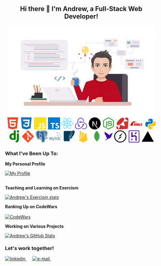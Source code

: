 <h2 align="center">Hi there 👋 I'm Andrew, a Full-Stack Web Developer!</h2>

<div align="center">
  <img src="./images/avatar-working.png" alt="avatar" height="300px" />
</div>

<div align="center">
    <img src="https://raw.githubusercontent.com/andrewbaldwin44/andrewbaldwin44/master/images/html5.svg" alt="HTML5" height="40px">
    <img src="https://raw.githubusercontent.com/andrewbaldwin44/andrewbaldwin44/master/images/css3.svg" alt="CSS3" height="40px">
    <img src="https://raw.githubusercontent.com/andrewbaldwin44/andrewbaldwin44/master/images/javascript.svg" alt="JavaScript" height="40px">
    <img src="https://raw.githubusercontent.com/andrewbaldwin44/andrewbaldwin44/master/images/typescript.svg" alt="TypeScript" height="40px">
    <img src="https://raw.githubusercontent.com/andrewbaldwin44/andrewbaldwin44/master/images/react.svg" alt="React.js" height="40px">
    <img src="https://raw.githubusercontent.com/andrewbaldwin44/andrewbaldwin44/master/images/redux.svg" alt="Redux.js" height="40px">
    <img src="https://raw.githubusercontent.com/andrewbaldwin44/andrewbaldwin44/master/images/next-dot-js.svg" alt="Next.js" height="40px">
    <img src="https://raw.githubusercontent.com/andrewbaldwin44/andrewbaldwin44/master/images/node-dot-js.svg" alt="Node.js" height="40px">
    <img src="https://raw.githubusercontent.com/andrewbaldwin44/andrewbaldwin44/master/images/ruby.svg" alt="Ruby" height="40px">
    <img src="https://raw.githubusercontent.com/andrewbaldwin44/andrewbaldwin44/master/images/rubyonrails.svg" alt="Ruby on Rails" height="40px">
    <img src="https://raw.githubusercontent.com/andrewbaldwin44/andrewbaldwin44/master/images/python.svg" alt="Python" height="40px">
    <img src="https://raw.githubusercontent.com/andrewbaldwin44/andrewbaldwin44/master/images/django.svg" alt="Django" height="40px">
    <img src="https://raw.githubusercontent.com/andrewbaldwin44/andrewbaldwin44/master/images/git.svg" alt="Git" height="40px">
    <img src="https://raw.githubusercontent.com/andrewbaldwin44/andrewbaldwin44/master/images/postgresql.svg" alt="PostgreSQL" height="40px">
    <img src="https://raw.githubusercontent.com/andrewbaldwin44/andrewbaldwin44/master/images/mysql.svg" alt="MySQL" height="40px">
    <img src="https://raw.githubusercontent.com/andrewbaldwin44/andrewbaldwin44/master/images/sqlite.svg" alt="SQLite" height="40px">
    <img src="https://raw.githubusercontent.com/andrewbaldwin44/andrewbaldwin44/master/images/firebase.svg" alt="Firebase" height="40px">
    <img src="https://raw.githubusercontent.com/andrewbaldwin44/andrewbaldwin44/master/images/mongodb.svg" alt="MongoDB" height="40px">
    <img src="https://raw.githubusercontent.com/andrewbaldwin44/andrewbaldwin44/master/images/faunadb.svg" alt="FaunaDB" height="40px">
    <img src="https://raw.githubusercontent.com/andrewbaldwin44/andrewbaldwin44/master/images/socket-dot-io.svg" alt="Socket.io" height="40px">
    <img src="https://raw.githubusercontent.com/andrewbaldwin44/andrewbaldwin44/master/images/heroku.svg" alt="Heroku" height="40px">
    <img src="https://raw.githubusercontent.com/andrewbaldwin44/andrewbaldwin44/master/images/vercel.svg" alt="Vercel" height="40px">
</div>

### What I've Been Up To:

**My Personal Profile**

<a href="https://andrewbaldwin.herokuapp.com/" target="_blank">
  <img
    src="https://img.shields.io/badge/My-Profile-%23D14836.svg?&style=for-the-badge&logoColor=white" alt="My Profile"
    height="40"
  />
</a><br><br>

**Teaching and Learning on Exercism**

[![Andrew's Exercism stats](https://exercism-badges.vercel.app/api?username=andrewbaldwin44&theme=monokai)](https://exercism.io/profiles/andrewbaldwin44)

**Ranking Up on CodeWars**<br><br />
[![CodeWars](https://www.codewars.com/users/andrewbaldwin44/badges/large)](https://www.codewars.com/users/andrewbaldwin44 "My Honor Badge")

**Working on Various Projects**

[![Andrew's GitHub Stats](https://github-readme-stats.vercel.app/api?username=andrewbaldwin44&count_private=true&include_all_commits=true&theme=monokai)](https://github.com/andrewbaldwin44?tab=repositories)

### Let's work together!

<a href="https://www.linkedin.com/in/andrew-baldwin44/" target="_blank">
  <img
    src="https://img.shields.io/badge/linkedin-%230077B5.svg?&style=for-the-badge&logo=linkedin&logoColor=white" alt="linkedin" height="35"
  />
</a>&nbsp;&nbsp;&nbsp;&nbsp;
<a href="mailto:andrew.baldwin44@outlook.com" target="_blank">
  <img
    src="https://img.shields.io/badge/mail-%23D14836.svg?&style=for-the-badge&logo=gmail&logoColor=white" alt="e-mail" height="35"
  />
</a>&nbsp;&nbsp;&nbsp;&nbsp;

